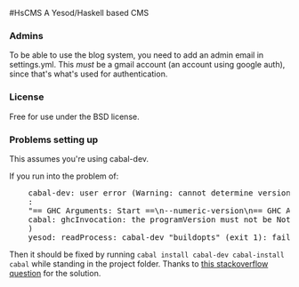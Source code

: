 #HsCMS
A Yesod/Haskell based CMS

### Admins ###

To be able to use the blog system, you need to add an admin email in settings.yml. This *must* be a gmail account (an account using google auth), since that's what's used for authentication.

### License ###

Free for use under the BSD license.

### Problems setting up ###

This assumes you're using cabal-dev.

If you run into the problem of:

<pre>
    cabal-dev: user error (Warning: cannot determine version of /home/user/.cabal/bin/fake-ghc-cabal-dev
    :
    "== GHC Arguments: Start ==\n--numeric-version\n== GHC Arguments: End ==\n"
    cabal: ghcInvocation: the programVersion must not be Nothing
    )
    yesod: readProcess: cabal-dev "buildopts" (exit 1): failed
</pre>

Then it should be fixed by running `cabal install cabal-dev cabal-install cabal` while standing in the project folder. 
Thanks to [this stackoverflow question](http://stackoverflow.com/questions/13659011/ghcinvocation-the-programversion-must-not-be-nothing) for the solution.
